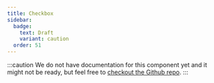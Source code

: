 ```yaml
---
title: Checkbox
sidebar: 
  badge:
    text: Draft
    variant: caution
  order: 51
---
```


:::caution
We do not have documentation for this component yet and it might not be ready, but feel free to [checkout the Github repo](https://github.com/fulldevlabs/fullui).
:::